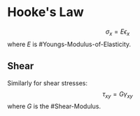 # Hooke's Law

$$\begin{equation}
\sigma_{x} = E\epsilon_{x}
\end{equation}$$
where $E$ is #Youngs-Modulus-of-Elasticity.



## Shear
Similarly for shear stresses:
$$\begin{equation}
\tau_{xy} = G\gamma_{xy}
\end{equation}$$
where $G$ is the #Shear-Modulus.